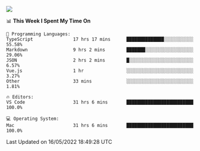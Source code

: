 ![](http://github-profile-summary-cards.vercel.app/api/cards/profile-details?username=kok-s0s&theme=vue)

<!--START_SECTION:waka-->
📊 **This Week I Spent My Time On** 

```text
💬 Programming Languages: 
TypeScript               17 hrs 17 mins      ██████████████░░░░░░░░░░░   55.58% 
Markdown                 9 hrs 2 mins        ███████░░░░░░░░░░░░░░░░░░   29.06% 
JSON                     2 hrs 2 mins        █░░░░░░░░░░░░░░░░░░░░░░░░   6.57% 
Vue.js                   1 hr                ░░░░░░░░░░░░░░░░░░░░░░░░░   3.27% 
Other                    33 mins             ░░░░░░░░░░░░░░░░░░░░░░░░░   1.81%

🔥 Editors: 
VS Code                  31 hrs 6 mins       █████████████████████████   100.0%

💻 Operating System: 
Mac                      31 hrs 6 mins       █████████████████████████   100.0%

```


 Last Updated on 16/05/2022 18:49:28 UTC
<!--END_SECTION:waka-->
